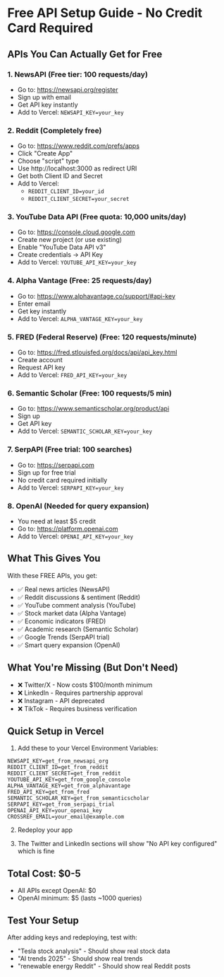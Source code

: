 # Free API Setup Guide - No Credit Card Required

## APIs You Can Actually Get for Free

### 1. **NewsAPI** (Free tier: 100 requests/day)
- Go to: https://newsapi.org/register
- Sign up with email
- Get API key instantly
- Add to Vercel: `NEWSAPI_KEY=your_key`

### 2. **Reddit** (Completely free)
- Go to: https://www.reddit.com/prefs/apps
- Click "Create App" 
- Choose "script" type
- Use http://localhost:3000 as redirect URI
- Get both Client ID and Secret
- Add to Vercel:
  - `REDDIT_CLIENT_ID=your_id`
  - `REDDIT_CLIENT_SECRET=your_secret`

### 3. **YouTube Data API** (Free quota: 10,000 units/day)
- Go to: https://console.cloud.google.com
- Create new project (or use existing)
- Enable "YouTube Data API v3"
- Create credentials → API Key
- Add to Vercel: `YOUTUBE_API_KEY=your_key`

### 4. **Alpha Vantage** (Free: 25 requests/day)
- Go to: https://www.alphavantage.co/support/#api-key
- Enter email
- Get key instantly
- Add to Vercel: `ALPHA_VANTAGE_KEY=your_key`

### 5. **FRED (Federal Reserve)** (Free: 120 requests/minute)
- Go to: https://fred.stlouisfed.org/docs/api/api_key.html
- Create account
- Request API key
- Add to Vercel: `FRED_API_KEY=your_key`

### 6. **Semantic Scholar** (Free: 100 requests/5 min)
- Go to: https://www.semanticscholar.org/product/api
- Sign up
- Get API key
- Add to Vercel: `SEMANTIC_SCHOLAR_KEY=your_key`

### 7. **SerpAPI** (Free trial: 100 searches)
- Go to: https://serpapi.com
- Sign up for free trial
- No credit card required initially
- Add to Vercel: `SERPAPI_KEY=your_key`

### 8. **OpenAI** (Needed for query expansion)
- You need at least $5 credit
- Go to: https://platform.openai.com
- Add to Vercel: `OPENAI_API_KEY=your_key`

## What This Gives You

With these FREE APIs, you get:
- ✅ Real news articles (NewsAPI)
- ✅ Reddit discussions & sentiment (Reddit)
- ✅ YouTube comment analysis (YouTube)
- ✅ Stock market data (Alpha Vantage)
- ✅ Economic indicators (FRED)
- ✅ Academic research (Semantic Scholar)
- ✅ Google Trends (SerpAPI trial)
- ✅ Smart query expansion (OpenAI)

## What You're Missing (But Don't Need)

- ❌ Twitter/X - Now costs $100/month minimum
- ❌ LinkedIn - Requires partnership approval
- ❌ Instagram - API deprecated
- ❌ TikTok - Requires business verification

## Quick Setup in Vercel

1. Add these to your Vercel Environment Variables:
```
NEWSAPI_KEY=get_from_newsapi_org
REDDIT_CLIENT_ID=get_from_reddit
REDDIT_CLIENT_SECRET=get_from_reddit
YOUTUBE_API_KEY=get_from_google_console
ALPHA_VANTAGE_KEY=get_from_alphavantage
FRED_API_KEY=get_from_fred
SEMANTIC_SCHOLAR_KEY=get_from_semanticscholar
SERPAPI_KEY=get_from_serpapi_trial
OPENAI_API_KEY=your_openai_key
CROSSREF_EMAIL=your_email@example.com
```

2. Redeploy your app

3. The Twitter and LinkedIn sections will show "No API key configured" which is fine

## Total Cost: $0-5
- All APIs except OpenAI: $0
- OpenAI minimum: $5 (lasts ~1000 queries)

## Test Your Setup

After adding keys and redeploying, test with:
- "Tesla stock analysis" - Should show real stock data
- "AI trends 2025" - Should show real trends
- "renewable energy Reddit" - Should show real Reddit posts
